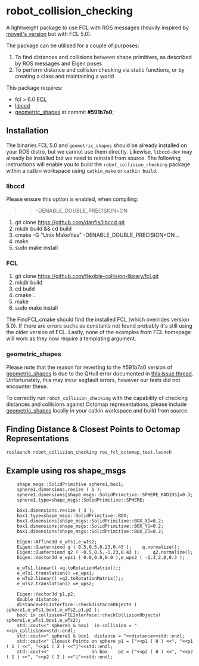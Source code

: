 # robot_collision_checking

A lightweight package to use FCL with ROS messages (heavily inspired by [moveit's version](https://moveit.ros.org/documentation/concepts/developer_concepts/) but with FCL 5.0). 

The package can be utilised for a couple of purposes:
1. To find distances and collisions between shape primitives, as described by ROS messages and Eigen poses
2. To perform distance and collision checking via static functions, or by creating a class and maintaining a world

This package requires:
 * fcl > 6.0 [FCL](http://www.ros.org/wiki/fcl) 
 * [libccd](https://github.com/danfis/libccd) 
 * [geometric_shapes](https://github.com/ros-planning/geometric_shapes/tree/591b7a0708c9cc1e42b5cdbbc306e99913ecffa8) at commit **#591b7a0**; 
 
## Installation

The binaries FCL 5.0 and `geometric_shapes` should be already installed on your ROS distro, but we cannot use them directly. Likewise, `libccd-dev` may already be installed but we need to reinstall from source. The following instructions will enable you to build the `robot_collision_checking` package within a catkin workspace using `catkin_make` or `catkin build`.

### libccd

Please ensure this option is enabled, when compiling: 
>> -DENABLE_DOUBLE_PRECISION=ON

1. git clone https://github.com/danfis/libccd.git
2. mkdir build && cd build
3. cmake -G "Unix Makefiles" -DENABLE_DOUBLE_PRECISION=ON ..
4. make
5. sudo make install

### FCL
1. git clone https://github.com/flexible-collision-library/fcl.git
2. mkdir build
3. cd build
4. cmake ..
5. make
6. sudo make install

The FindFCL.cmake should find the installed FCL (which overrides version 5.0).
If there are errors suchs as constants not found probably it's still using the 
older version of FCL. Lastly, none of the examples from FCL homepage will work as they now require a templating argument. 

### geometric_shapes

Please note that the reason for reverting to the #591b7a0 version of [geometric_shapes](https://github.com/ros-planning/geometric_shapes/tree/591b7a0708c9cc1e42b5cdbbc306e99913ecffa8) is due to the QHull error documented in [this issue thread](https://github.com/ros-planning/moveit_task_constructor/issues/241#issuecomment-793539263). Unfortunately, this may incur segfault errors, however our tests did not encounter these.

To correctly run `robot_collision_checking` with the capability of checking distances and collisions against Octomap representations, please include [geometric_shapes](https://github.com/ros-planning/geometric_shapes/tree/591b7a0708c9cc1e42b5cdbbc306e99913ecffa8) locally in your catkin workspace and build from source.

## Finding Distance & Closest Points to Octomap Representations 
```
roslaunch robot_collision_checking ros_fcl_octomap_test.launch
```

## Example using ros shape_msgs
```
    shape_msgs::SolidPrimitive sphere1,box1;
    sphere1.dimensions.resize ( 1 );
    sphere1.dimensions[shape_msgs::SolidPrimitive::SPHERE_RADIUS]=0.3;
    sphere1.type=shape_msgs::SolidPrimitive::SPHERE;

    box1.dimensions.resize ( 3 );
    box1.type=shape_msgs::SolidPrimitive::BOX;
    box1.dimensions[shape_msgs::SolidPrimitive::BOX_X]=0.2;
    box1.dimensions[shape_msgs::SolidPrimitive::BOX_Y]=0.2;
    box1.dimensions[shape_msgs::SolidPrimitive::BOX_Z]=0.2;

    Eigen::Affine3d e_wTs1,e_wTs2;
    Eigen::Quaterniond q ( 0.5,0.5,0.23,0.43 );    q.normalize();
    Eigen::Quaterniond q2 ( -0.5,0.5,-1.23,0.43 );     q2.normalize();
    Eigen::Vector3d e_wps1 ( 0.0,0.0,0.0 ),e_wps2 ( -1.3,2.0,0.3 );

    e_wTs1.linear() =q.toRotationMatrix();;
    e_wTs1.translation() =e_wps1;
    e_wTs2.linear() =q2.toRotationMatrix();;
    e_wTs2.translation() =e_wps2;

    Eigen::Vector3d p1,p2;
    double distance;
    distance=FCLInterface::checkDistanceObjects ( sphere1,e_wTs1,box1,e_wTs2,p1,p2 );
    bool in_collision=FCLInterface::checkCollisionObjects( sphere1,e_wTs1,box1,e_wTs2);
    std::cout<<" sphere1 & box1  in collision = "<<in_collision<<std::endl;
    std::cout<<" sphere1 & box1  distance = "<<distance<<std::endl;
    std::cout<<" Closest Points on sphere p1 = ["<<p1 ( 0 ) <<", "<<p1 ( 1 ) <<", "<<p1 ( 2 ) <<"]"<<std::endl;
    std::cout<<"                on box    p2 = ["<<p2 ( 0 ) <<", "<<p2 ( 1 ) <<", "<<p2 ( 2 ) <<"]"<<std::endl;
```